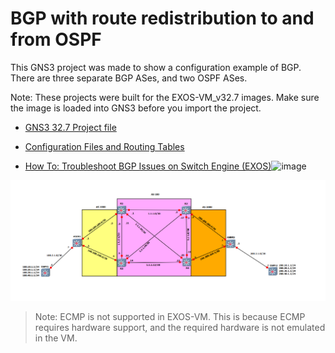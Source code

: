 # BGP with route redistribution to and from OSPF

This GNS3 project was made to show a configuration example of BGP.  There are three separate BGP ASes, and two OSPF ASes.

Note: These projects were built for the EXOS-VM_v32.7 images.  Make sure the image is loaded into GNS3 before you import the project.

* [GNS3 32.7 Project file](https://github.com/stewilliams-extr/Virtual_EXOS/blob/master/gns3_projects/BGP/BGP_32.7.2.zip)

* [Configuration Files and Routing Tables](configs)

* [How To: Troubleshoot BGP Issues on Switch Engine (EXOS)](https://extreme-networks.my.site.com/ExtrArticleDetail?an=000078327)![image](https://github.com/user-attachments/assets/23952892-0dc7-4d11-b9dc-a1efee7823a6)


<img src="screenshot.png">

>Note: ECMP is not supported in EXOS-VM. This is because ECMP requires hardware support, and the required hardware is not emulated in the VM.
